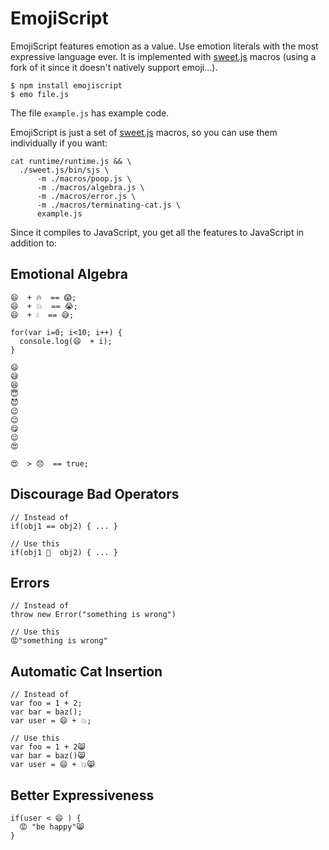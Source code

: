 
# EmojiScript

EmojiScript features emotion as a value. Use emotion literals with the
most expressive language ever. It is implemented with
[sweet.js](http://sweetjs.org/) macros (using a fork of it since it
doesn't natively support emoji...).

```
$ npm install emojiscript
$ emo file.js
```

The file `example.js` has example code.

EmojiScript is just a set of [sweet.js](http://sweetjs.org/) macros,
so you can use them individually if you want:

```
cat runtime/runtime.js && \
  ./sweet.js/bin/sjs \
      -m ./macros/poop.js \
      -m ./macros/algebra.js \
      -m ./macros/error.js \
      -m ./macros/terminating-cat.js \
      example.js
```

Since it compiles to JavaScript, you get all the features to
JavaScript in addition to:

## Emotional Algebra

```
😄  + 🔥  == 😱;
😄  + 💥  == 😭;
😄  + 💧  == 😅;

for(var i=0; i<10; i++) {
  console.log(😄  + i);
}

😄
😅
😆
😇
😈
😉
😊
😋
😌
😍

😍  > 😞  == true;
```

## Discourage Bad Operators

```
// Instead of
if(obj1 == obj2) { ... }

// Use this
if(obj1 💩  obj2) { ... }
```

## Errors

```
// Instead of
throw new Error("something is wrong")

// Use this
😡"something is wrong"
```

## Automatic Cat Insertion

```
// Instead of
var foo = 1 + 2;
var bar = baz();
var user = 😄 + 💥;

// Use this
var foo = 1 + 2😸
var bar = baz()😸
var user = 😄 + 💥😸
```

## Better Expressiveness

```
if(user < 😄 ) {
  😡 "be happy"😸
}
```
